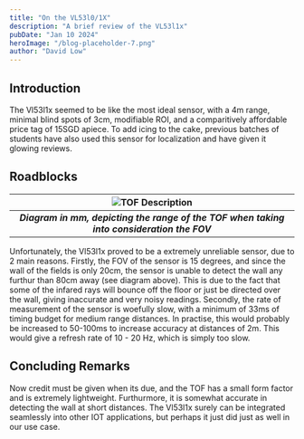 ```yaml
---
title: "On the VL53l0/1X"
description: "A brief review of the VL53l1x"
pubDate: "Jan 10 2024"
heroImage: "/blog-placeholder-7.png"
author: "David Low"
---
```


## Introduction

The Vl53l1x seemed to be like the most ideal sensor, with a 4m range, minimal blind spots of 3cm, modifiable ROI, and a comparitively affordable price tag of 15SGD apiece. To add icing to the cake, previous batches of students have also used this sensor for localization and have given it glowing reviews.

## Roadblocks

|                        ![TOF Description](/tof-fusion-drawing.png)                         |
| :----------------------------------------------------------------------------------------: |
| _**Diagram in mm, depicting the range of the TOF when taking into consideration the FOV**_ |

Unfortunately, the Vl53l1x proved to be a extremely unreliable sensor, due to 2 main reasons. Firstly, the FOV of the sensor is 15 degrees, and since the wall of the fields is only 20cm, the sensor is unable to detect the wall any furthur than 80cm away (see diagram above). This is due to the fact that some of the infared rays will bounce off the floor or just be directed over the wall, giving inaccurate and very noisy readings. Secondly, the rate of measurement of the sensor is woefully slow, with a minimum of 33ms of timing budget for medium range distances. In practise, this would probably be increased to 50-100ms to increase accuracy at distances of 2m. This would give a refresh rate of 10 - 20 Hz, which is simply too slow.

## Concluding Remarks

Now credit must be given when its due, and the TOF has a small form factor and is extremely lightweight. Furthurmore, it is somewhat accurate in detecting the wall at short distances. The Vl53l1x surely can be integrated seamlessly into other IOT applications, but perhaps it just did just as well in our use case.
